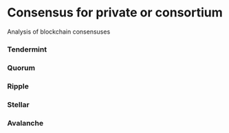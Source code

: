 # Consensus for private or consortium
Analysis of blockchain consensuses

### Tendermint

### Quorum

### Ripple

### Stellar

### Avalanche
